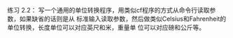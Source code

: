 练习 2.2： 写一个通用的单位转换程序，用类似cf程序的方式从命令行读取参数，如果缺省的话则是从 标准输入读取参数，然后做类似Celsius和Fahrenheit的单位转换，长度单位可以对应英尺和米，重量单 位可以对应磅和公斤等。